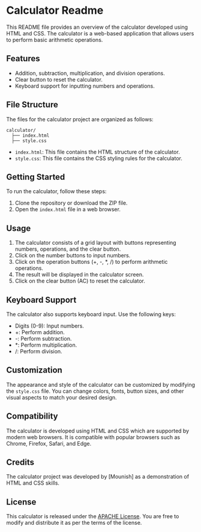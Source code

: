 # Calculator Readme

This README file provides an overview of the calculator developed using HTML and CSS. The calculator is a web-based application that allows users to perform basic arithmetic operations.

## Features

- Addition, subtraction, multiplication, and division operations.
- Clear button to reset the calculator.
- Keyboard support for inputting numbers and operations.

## File Structure

The files for the calculator project are organized as follows:

```
calculator/
  ├── index.html
  ├── style.css
```

- `index.html`: This file contains the HTML structure of the calculator.
- `style.css`: This file contains the CSS styling rules for the calculator.

## Getting Started

To run the calculator, follow these steps:

1. Clone the repository or download the ZIP file.
2. Open the `index.html` file in a web browser.

## Usage

1. The calculator consists of a grid layout with buttons representing numbers, operations, and the clear button.
2. Click on the number buttons to input numbers.
3. Click on the operation buttons (+, -, *, /) to perform arithmetic operations.
4. The result will be displayed in the calculator screen.
5. Click on the clear button (AC) to reset the calculator.

## Keyboard Support

The calculator also supports keyboard input. Use the following keys:

- Digits (0-9): Input numbers.
- +: Perform addition.
- -: Perform subtraction.
- *: Perform multiplication.
- /: Perform division.

## Customization

The appearance and style of the calculator can be customized by modifying the `style.css` file. You can change colors, fonts, button sizes, and other visual aspects to match your desired design.

## Compatibility

The calculator is developed using HTML and CSS which are supported by modern web browsers. It is compatible with popular browsers such as Chrome, Firefox, Safari, and Edge.

## Credits

The calculator project was developed by [Mounish] as a demonstration of HTML and CSS skills.

## License

This calculator is released under the [APACHE License](https://opensource.org/licenses/APACHE). You are free to modify and distribute it as per the terms of the license.
